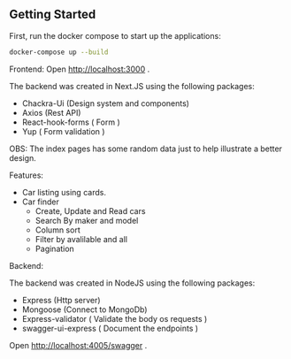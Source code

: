 ## Getting Started

First, run the docker compose to start up the applications:

```bash
docker-compose up --build
```

Frontend:
Open [http://localhost:3000](http://localhost:3000) .

The backend was created in Next.JS using the following packages:

- Chackra-Ui (Design system and components)
- Axios (Rest API)
- React-hook-forms ( Form )
- Yup ( Form validation )

OBS: The index pages has some random data just to help illustrate a better design.

Features:

- Car listing using cards.
- Car finder
  - Create, Update and Read cars
  - Search By maker and model
  - Column sort
  - Filter by avalilable and all
  - Pagination

Backend:

The backend was created in NodeJS using the following packages:

- Express (Http server)
- Mongoose (Connect to MongoDb)
- Express-validator ( Validate the body os requests )
- swagger-ui-express ( Document the endpoints )

Open [http://localhost:4005/swagger](http://localhost:4005/swagger) .
